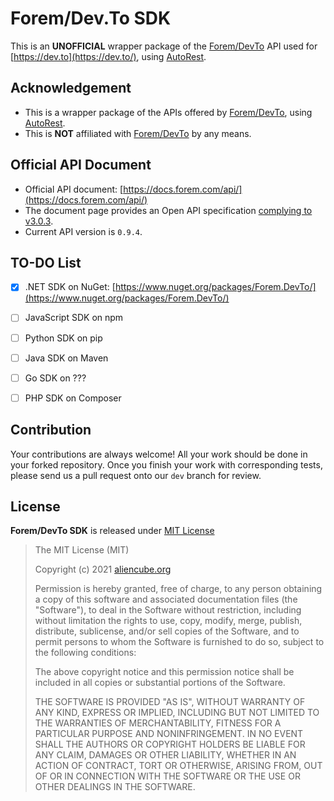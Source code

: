 # Forem/Dev.To SDK #

This is an **UNOFFICIAL** wrapper package of the [Forem/DevTo](https://github.com/forem/forem) API used for [https://dev.to](https://dev.to/), using [AutoRest](https://aka.ms/autorest).


## Acknowledgement ##

* This is a wrapper package of the APIs offered by [Forem/DevTo](https://github.com/forem/forem), using [AutoRest](https://aka.ms/autorest).
* This is **NOT** affiliated with [Forem/DevTo](https://github.com/forem/forem) by any means.


## Official API Document ##

* Official API document: [https://docs.forem.com/api/](https://docs.forem.com/api/)
* The document page provides an Open API specification [complying to v3.0.3](http://spec.openapis.org/oas/v3.0.3).
* Current API version is `0.9.4`.


## TO-DO List ##

* [x] .NET SDK on NuGet: [https://www.nuget.org/packages/Forem.DevTo/](https://www.nuget.org/packages/Forem.DevTo/)
* [ ] JavaScript SDK on npm
* [ ] Python SDK on pip
* [ ] Java SDK on Maven
* [ ] Go SDK on ???
* [ ] PHP SDK on Composer


## Contribution ##

Your contributions are always welcome! All your work should be done in your forked repository. Once you finish your work with corresponding tests, please send us a pull request onto our `dev` branch for review.


## License ##

**Forem/DevTo SDK** is released under [MIT License](http://opensource.org/licenses/MIT)

> The MIT License (MIT)
>
> Copyright (c) 2021 [aliencube.org](http://aliencube.org)
> 
> Permission is hereby granted, free of charge, to any person obtaining a copy of this software and associated documentation files (the "Software"), to deal in the Software without restriction, including without limitation the rights to use, copy, modify, merge, publish, distribute, sublicense, and/or sell copies of the Software, and to permit persons to whom the Software is furnished to do so, subject to the following conditions:
> 
> The above copyright notice and this permission notice shall be included in all copies or substantial portions of the Software.
> 
> THE SOFTWARE IS PROVIDED "AS IS", WITHOUT WARRANTY OF ANY KIND, EXPRESS OR IMPLIED, INCLUDING BUT NOT LIMITED TO THE WARRANTIES OF MERCHANTABILITY, FITNESS FOR A PARTICULAR PURPOSE AND NONINFRINGEMENT. IN NO EVENT SHALL THE AUTHORS OR COPYRIGHT HOLDERS BE LIABLE FOR ANY CLAIM, DAMAGES OR OTHER LIABILITY, WHETHER IN AN ACTION OF CONTRACT, TORT OR OTHERWISE, ARISING FROM, OUT OF OR IN CONNECTION WITH THE SOFTWARE OR THE USE OR OTHER DEALINGS IN THE SOFTWARE.
